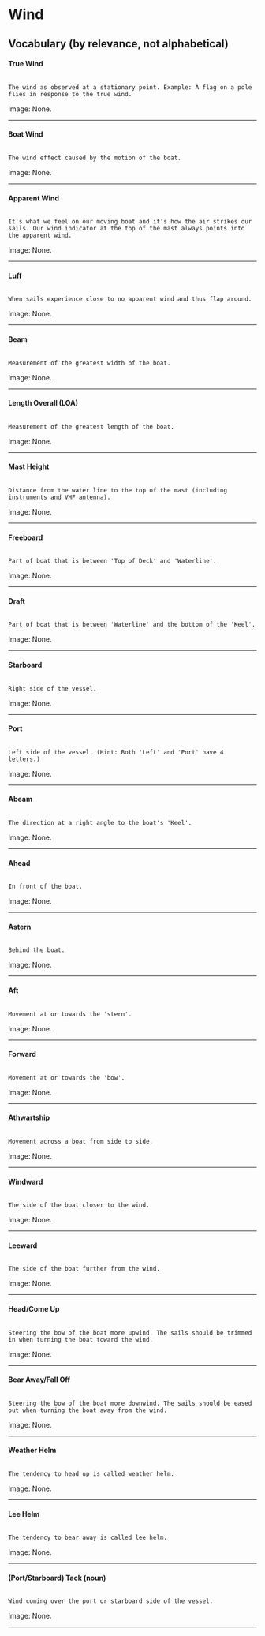 # Wind

## Vocabulary (by relevance, not alphabetical)

<h4>True Wind</h4>
<pre><code>
The wind as observed at a stationary point. Example: A flag on a pole flies in response to the true wind.
</code></pre>
<p>Image: None.</p>
<hr />

<h4>Boat Wind</h4>
<pre><code>
The wind effect caused by the motion of the boat.
</code></pre>
<p>Image: None.</p>
<hr />

<h4>Apparent Wind</h4>
<pre><code>
It's what we feel on our moving boat and it's how the air strikes our sails. Our wind indicator at the top of the mast always points into the apparent wind.
</code></pre>
<p>Image: None.</p>
<hr />

<h4>Luff</h4>
<pre><code>
When sails experience close to no apparent wind and thus flap around.
</code></pre>
<p>Image: None.</p>
<hr />

<h4>Beam</h4>
<pre><code>
Measurement of the greatest width of the boat.
</code></pre>
<p>Image: None.</p>
<hr />

<h4>Length Overall (LOA)</h4>
<pre><code>
Measurement of the greatest length of the boat.
</code></pre>
<p>Image: None.</p>
<hr />

<h4>Mast Height</h4>
<pre><code>
Distance from the water line to the top of the mast (including instruments and VHF antenna).
</code></pre>
<p>Image: None.</p>
<hr />

<h4>Freeboard</h4>
<pre><code>
Part of boat that is between 'Top of Deck' and 'Waterline'.
</code></pre>
<p>Image: None.</p>
<hr />

<h4>Draft</h4>
<pre><code>
Part of boat that is between 'Waterline' and the bottom of the 'Keel'.
</code></pre>
<p>Image: None.</p>
<hr />

<h4>Starboard</h4>
<pre><code>
Right side of the vessel.
</code></pre>
<p>Image: None.</p>
<hr />

<h4>Port</h4>
<pre><code>
Left side of the vessel. (Hint: Both 'Left' and 'Port' have 4 letters.)
</code></pre>
<p>Image: None.</p>
<hr />

<h4>Abeam</h4>
<pre><code>
The direction at a right angle to the boat's 'Keel'.
</code></pre>
<p>Image: None.</p>
<hr />

<h4>Ahead</h4>
<pre><code>
In front of the boat.
</code></pre>
<p>Image: None.</p>
<hr />

<h4>Astern</h4>
<pre><code>
Behind the boat.
</code></pre>
<p>Image: None.</p>
<hr />

<h4>Aft</h4>
<pre><code>
Movement at or towards the 'stern'.
</code></pre>
<p>Image: None.</p>
<hr />

<h4>Forward</h4>
<pre><code>
Movement at or towards the 'bow'.
</code></pre>
<p>Image: None.</p>
<hr />

<h4>Athwartship</h4>
<pre><code>
Movement across a boat from side to side.
</code></pre>
<p>Image: None.</p>
<hr />

<h4>Windward</h4>
<pre><code>
The side of the boat closer to the wind.
</code></pre>
<p>Image: None.</p>
<hr />

<h4>Leeward</h4>
<pre><code>
The side of the boat further from the wind.
</code></pre>
<p>Image: None.</p>
<hr />

<h4>Head/Come Up</h4>
<pre><code>
Steering the bow of the boat more upwind. The sails should be trimmed in when turning the boat toward the wind.
</code></pre>
<p>Image: None.</p>
<hr />

<h4>Bear Away/Fall Off</h4>
<pre><code>
Steering the bow of the boat more downwind. The sails should be eased out when turning the boat away from the wind.
</code></pre>
<p>Image: None.</p>
<hr />

<h4>Weather Helm</h4>
<pre><code>
The tendency to head up is called weather helm.
</code></pre>
<p>Image: None.</p>
<hr />

<h4>Lee Helm</h4>
<pre><code>
The tendency to bear away is called lee helm.
</code></pre>
<p>Image: None.</p>
<hr />

<h4>(Port/Starboard) Tack (noun)</h4>
<pre><code>
Wind coming over the port or starboard side of the vessel.
</code></pre>
<p>Image: None.</p>
<hr />
